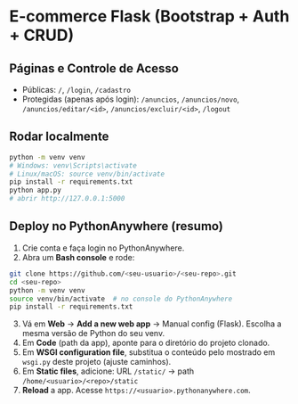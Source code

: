 # E-commerce Flask (Bootstrap + Auth + CRUD)

## Páginas e Controle de Acesso
- Públicas: `/`, `/login`, `/cadastro`
- Protegidas (apenas após login): `/anuncios`, `/anuncios/novo`, `/anuncios/editar/<id>`, `/anuncios/excluir/<id>`, `/logout`

## Rodar localmente
```bash
python -m venv venv
# Windows: venv\Scripts\activate
# Linux/macOS: source venv/bin/activate
pip install -r requirements.txt
python app.py
# abrir http://127.0.0.1:5000
```

## Deploy no PythonAnywhere (resumo)
1. Crie conta e faça login no PythonAnywhere.
2. Abra um **Bash console** e rode:
```bash
git clone https://github.com/<seu-usuario>/<seu-repo>.git
cd <seu-repo>
python -m venv venv
source venv/bin/activate  # no console do PythonAnywhere
pip install -r requirements.txt
```
3. Vá em **Web** → **Add a new web app** → Manual config (Flask). Escolha a mesma versão de Python do seu venv.
4. Em **Code** (path da app), aponte para o diretório do projeto clonado.
5. Em **WSGI configuration file**, substitua o conteúdo pelo mostrado em `wsgi.py` deste projeto (ajuste caminhos).
6. Em **Static files**, adicione: URL `/static/` → path `/home/<usuario>/<repo>/static`
7. **Reload** a app. Acesse `https://<usuario>.pythonanywhere.com`.
